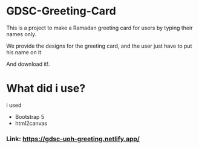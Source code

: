 # GDSC-Greeting-Card

This is a project to make a Ramadan greeting card for users by typing their names only.

We provide the designs for the greeting card, and the user just have to put his name on it

And download it!.

# What did i use?

i used 

- Bootstrap 5
- html2canvas

### Link: https://gdsc-uoh-greeting.netlify.app/
